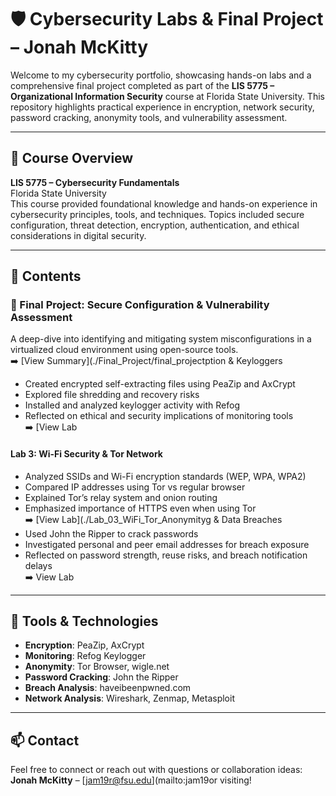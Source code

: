 # 🛡️ Cybersecurity Labs & Final Project – Jonah McKitty

Welcome to my cybersecurity portfolio, showcasing hands-on labs and a comprehensive final project completed as part of the **LIS 5775 – Organizational Information Security** course at Florida State University. This repository highlights practical experience in encryption, network security, password cracking, anonymity tools, and vulnerability assessment.

---

## 📘 Course Overview
**LIS 5775 – Cybersecurity Fundamentals**  
Florida State University  
This course provided foundational knowledge and hands-on experience in cybersecurity principles, tools, and techniques. Topics included secure configuration, threat detection, encryption, authentication, and ethical considerations in digital security.

---

## 📂 Contents

### 🔐 Final Project: Secure Configuration & Vulnerability Assessment
A deep-dive into identifying and mitigating system misconfigurations in a virtualized cloud environment using open-source tools.  
➡️ [View Summary](./Final_Project/final_projectption & Keyloggers
- Created encrypted self-extracting files using PeaZip and AxCrypt
- Explored file shredding and recovery risks
- Installed and analyzed keylogger activity with Refog
- Reflected on ethical and security implications of monitoring tools  
➡️ [View Lab
#### Lab 3: Wi-Fi Security & Tor Network
- Analyzed SSIDs and Wi-Fi encryption standards (WEP, WPA, WPA2)
- Compared IP addresses using Tor vs regular browser
- Explained Tor’s relay system and onion routing
- Emphasized importance of HTTPS even when using Tor  
➡️ [View Lab](./Lab_03_WiFi_Tor_Anonymityg & Data Breaches
- Used John the Ripper to crack passwords
- Investigated personal and peer email addresses for breach exposure
- Reflected on password strength, reuse risks, and breach notification delays  
➡️ View Lab

---

## 🧰 Tools & Technologies
- **Encryption**: PeaZip, AxCrypt  
- **Monitoring**: Refog Keylogger  
- **Anonymity**: Tor Browser, wigle.net  
- **Password Cracking**: John the Ripper  
- **Breach Analysis**: haveibeenpwned.com  
- **Network Analysis**: Wireshark, Zenmap, Metasploit

---

## 📫 Contact
Feel free to connect or reach out with questions or collaboration ideas:  
**Jonah McKitty** – [jam19r@fsu.edu](mailto:jam19or visiting!
